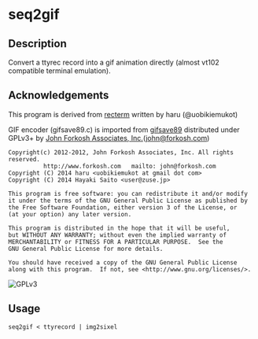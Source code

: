 seq2gif
=======

Description
------------

Convert a ttyrec record into a gif animation directly
(almost vt102 compatible terminal emulation).


Acknowledgements
----------------

This program is derived from [recterm](https://github.com/uobikiemukot/recterm)
written by haru <uobikiemukot at gmail dot com> (@uobikiemukot)

GIF encoder (gifsave89.c) is imported from [gifsave89](http://www.forkosh.com/gifsave90.html)
distributed under GPLv3+ by [John Forkosh Associates, Inc.](http://www.forkosh.com)(john@forkosh.com)

    Copyright(c) 2012-2012, John Forkosh Associates, Inc. All rights reserved.
              http://www.forkosh.com   mailto: john@forkosh.com
    Copyright (C) 2014 haru <uobikiemukot at gmail dot com>
    Copyright (C) 2014 Hayaki Saito <user@zuse.jp>
   
    This program is free software: you can redistribute it and/or modify
    it under the terms of the GNU General Public License as published by
    the Free Software Foundation, either version 3 of the License, or
    (at your option) any later version.
   
    This program is distributed in the hope that it will be useful,
    but WITHOUT ANY WARRANTY; without even the implied warranty of
    MERCHANTABILITY or FITNESS FOR A PARTICULAR PURPOSE.  See the
    GNU General Public License for more details.
   
    You should have received a copy of the GNU General Public License
    along with this program.  If not, see <http://www.gnu.org/licenses/>.

![GPLv3](https://raw.githubusercontent.com/saitoha/seq2gif/master/images/gplv3.png)

Usage
-----

```
seq2gif < ttyrecord | img2sixel
```

